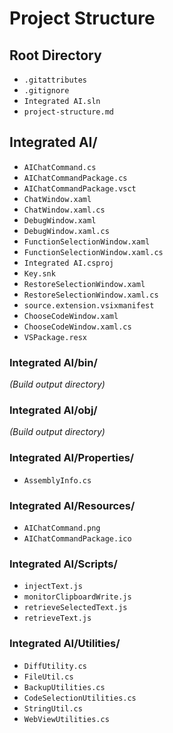 # Project Structure

## Root Directory
- `.gitattributes`
- `.gitignore`
- `Integrated AI.sln`
- `project-structure.md`

## Integrated AI/
- `AIChatCommand.cs`
- `AIChatCommandPackage.cs`
- `AIChatCommandPackage.vsct`
- `ChatWindow.xaml`
- `ChatWindow.xaml.cs`
- `DebugWindow.xaml`
- `DebugWindow.xaml.cs`
- `FunctionSelectionWindow.xaml`
- `FunctionSelectionWindow.xaml.cs`
- `Integrated AI.csproj`
- `Key.snk`
- `RestoreSelectionWindow.xaml`
- `RestoreSelectionWindow.xaml.cs`
- `source.extension.vsixmanifest`
- `ChooseCodeWindow.xaml`
- `ChooseCodeWindow.xaml.cs`
- `VSPackage.resx`

### Integrated AI/bin/
*(Build output directory)*

### Integrated AI/obj/
*(Build output directory)*

### Integrated AI/Properties/
- `AssemblyInfo.cs`

### Integrated AI/Resources/
- `AIChatCommand.png`
- `AIChatCommandPackage.ico`

### Integrated AI/Scripts/
- `injectText.js`
- `monitorClipboardWrite.js`
- `retrieveSelectedText.js`
- `retrieveText.js`

### Integrated AI/Utilities/
- `DiffUtility.cs`
- `FileUtil.cs`
- `BackupUtilities.cs`
- `CodeSelectionUtilities.cs`
- `StringUtil.cs`
- `WebViewUtilities.cs`
